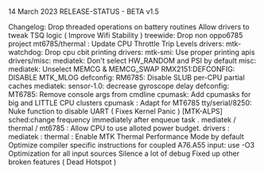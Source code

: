 14 March 2023
RELEASE-STATUS - BETA v1.5 

Changelog:
Drop threaded operations on battery routines Allow drivers to tweak TSQ logic ( Improve Wifi Stability )
treewide: Drop non oppo6785 project
mt6785/thermal : Update CPU Throttle Trip Levels
drivers: mtk-watchdog: Drop cpu cbit printing
drivers: mtk-smi: Use proper printing apis 
drivers/misc: mediatek: Don't select HW_RANDOM and PSI by default
misc: mediatek: Unselect MEMCG & MEMCG_SWAP
RMX2151:DEFCONFIG: DISABLE MTK_MLOG 
defconfig: RM6785: Disable SLUB per-CPU partial caches
mediatek: sensor-1.0: decrease gyroscope delay
defconfig: MT6785: Remove console args from cmdline
cpumask: Add cpumasks for big and LITTLE CPU clusters
cpumask : Adapt for MT6785
tty/serial/8250: Nuke function to disable UART 
( Fixes Kernel Panic )
[MTK-ALPS] sched:change frequency immediately after enqueue task .
mediatek / thermal / mt6785 : Allow CPU to use alloted power budget.
drivers : mediatek : thermal : Enable MTK Thermal Performance Mode by default
Optimize compiler specific instructions for coupled A76.A55 
input: use -O3 Optimization for all input sources 
Silence a lot of debug
Fixed up other broken features ( Dead Hotspot )

